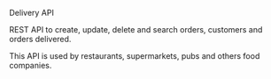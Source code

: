 Delivery API

REST API to create, update, delete and search orders, customers and orders delivered.

This API is used by restaurants, supermarkets, pubs and others food companies.
